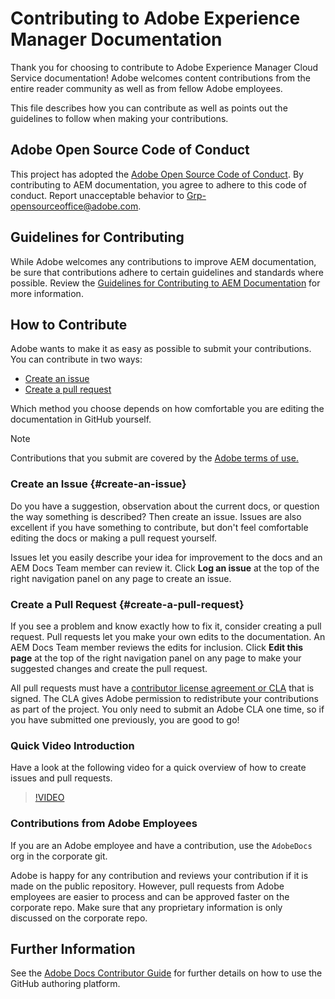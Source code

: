 # Contributing to Adobe Experience Manager Documentation

Thank you for choosing to contribute to Adobe Experience Manager Cloud Service documentation! Adobe welcomes content contributions from the entire reader community as well as from fellow Adobe employees.

This file describes how you can contribute as well as points out the guidelines to follow when making your contributions.

## Adobe Open Source Code of Conduct

This project has adopted the [Adobe Open Source Code of Conduct](code-of-conduct.md). By contributing to AEM documentation, you agree to adhere to this code of conduct. Report unacceptable behavior to [Grp-opensourceoffice@adobe.com](mailto:Grp-opensourceoffice@adobe.com).

## Guidelines for Contributing

While Adobe welcomes any contributions to improve AEM documentation, be sure that contributions adhere to certain guidelines and standards where possible. Review the [Guidelines for Contributing to AEM Documentation](guidelines.md) for more information.

## How to Contribute

Adobe wants to make it as easy as possible to submit your contributions. You can contribute in two ways:

* [Create an issue](#create-an-issue)
* [Create a pull request](#create-a-pull-request)

Which method you choose depends on how comfortable you are editing the documentation in GitHub yourself.

>[!NOTE]
>
>Contributions that you submit are covered by the [Adobe terms of use.](https://www.adobe.com/legal/terms.html)

### Create an Issue {#create-an-issue}

Do you have a suggestion, observation about the current docs, or question the way something is described? Then create an issue. Issues are also excellent if you have something to contribute, but don't feel comfortable editing the docs or making a pull request yourself.

Issues let you easily describe your idea for improvement to the docs and an AEM Docs Team member can review it. Click **Log an issue** at the top of the right navigation panel on any page to create an issue.

### Create a Pull Request {#create-a-pull-request}

If you see a problem and know exactly how to fix it, consider creating a pull request. Pull requests let you make your own edits to the documentation. An AEM Docs Team member reviews the edits for inclusion. Click **Edit this page** at the top of the right navigation panel on any page to make your suggested changes and create the pull request.

All pull requests must have a [contributor license agreement or CLA](https://opensource.adobe.com/cla.html) that is signed. The CLA gives Adobe permission to redistribute your contributions as part of the project. You only need to submit an Adobe CLA one time, so if you have submitted one previously, you are good to go!

### Quick Video Introduction

Have a look at the following video for a quick overview of how to create issues and pull requests.

>[!VIDEO](https://video.tv.adobe.com/v/27069)

### Contributions from Adobe Employees

If you are an Adobe employee and have a contribution, use the `AdobeDocs` org in the corporate git.

Adobe is happy for any contribution and reviews your contribution if it is made on the public repository. However, pull requests from Adobe employees are easier to process and can be approved faster on the corporate repo. Make sure that any proprietary information is only discussed on the corporate repo.

## Further Information

See the [Adobe Docs Contributor Guide](https://experienceleague.adobe.com/en/docs/contributor/contributor-guide/introduction) for further details on how to use the GitHub authoring platform.

